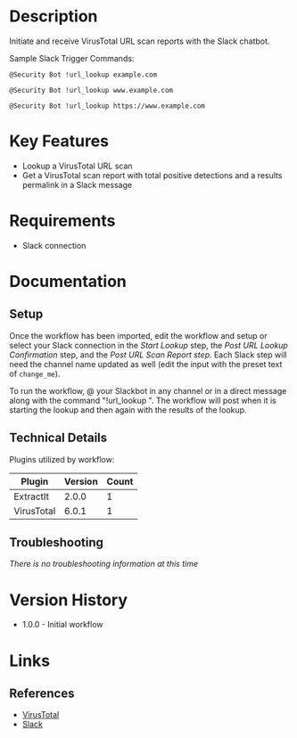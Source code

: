 # Description

Initiate and receive VirusTotal URL scan reports with the Slack chatbot.

Sample Slack Trigger Commands:

`@Security Bot !url_lookup example.com`

`@Security Bot !url_lookup www.example.com`

`@Security Bot !url_lookup https://www.example.com`


# Key Features

* Lookup a VirusTotal URL scan
* Get a VirusTotal scan report with total positive detections and a results permalink in a Slack message

# Requirements

* Slack connection

# Documentation

## Setup

Once the workflow has been imported, edit the workflow and setup or select your Slack connection in the _Start Lookup_ step, the _Post URL Lookup Confirmation_ step, and the _Post URL Scan Report step._
Each Slack step will need the channel name updated as well (edit the input with the preset text of `change_me`).

To run the workflow, @ your Slackbot in any channel or in a direct message along with the command "!url_lookup <url>". The workflow will post when it is starting the lookup and then again with the results of the lookup.

## Technical Details

Plugins utilized by workflow:

|Plugin|Version|Count|
|----|----|--------|
|ExtractIt|2.0.0|1|
|VirusTotal|6.0.1|1|

## Troubleshooting

_There is no troubleshooting information at this time_

# Version History

* 1.0.0 - Initial workflow

# Links

## References

* [VirusTotal](https://www.virustotal.com/gui/home/upload)
* [Slack](https://slack.com)
